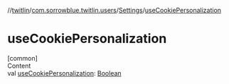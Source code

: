 //[twitlin](../../index.md)/[com.sorrowblue.twitlin.users](../index.md)/[Settings](index.md)/[useCookiePersonalization](use-cookie-personalization.md)



# useCookiePersonalization  
[common]  
Content  
val [useCookiePersonalization](use-cookie-personalization.md): [Boolean](https://kotlinlang.org/api/latest/jvm/stdlib/kotlin/-boolean/index.html)  



